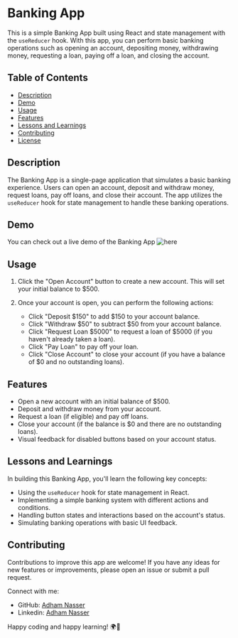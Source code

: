 # Banking App

This is a simple Banking App built using React and state management with the `useReducer` hook. With this app, you can perform basic banking operations such as opening an account, depositing money, withdrawing money, requesting a loan, paying off a loan, and closing the account.

## Table of Contents

- [Description](#description)
- [Demo](#demo)
- [Usage](#usage)
- [Features](#features)
- [Lessons and Learnings](#lessons-and-learnings)
- [Contributing](#contributing)
- [License](#license)

## Description

The Banking App is a single-page application that simulates a basic banking experience. Users can open an account, deposit and withdraw money, request loans, pay off loans, and close their account. The app utilizes the `useReducer` hook for state management to handle these banking operations.

## Demo

You can check out a live demo of the Banking App ![here](./public/preview.gif)

## Usage

1. Click the "Open Account" button to create a new account. This will set your initial balance to $500.

2. Once your account is open, you can perform the following actions:
   - Click "Deposit $150" to add $150 to your account balance.
   - Click "Withdraw $50" to subtract $50 from your account balance.
   - Click "Request Loan $5000" to request a loan of $5000 (if you haven't already taken a loan).
   - Click "Pay Loan" to pay off your loan.
   - Click "Close Account" to close your account (if you have a balance of $0 and no outstanding loans).

## Features

- Open a new account with an initial balance of $500.
- Deposit and withdraw money from your account.
- Request a loan (if eligible) and pay off loans.
- Close your account (if the balance is $0 and there are no outstanding loans).
- Visual feedback for disabled buttons based on your account status.

## Lessons and Learnings

In building this Banking App, you'll learn the following key concepts:

- Using the `useReducer` hook for state management in React.
- Implementing a simple banking system with different actions and conditions.
- Handling button states and interactions based on the account's status.
- Simulating banking operations with basic UI feedback.

## Contributing

Contributions to improve this app are welcome! If you have any ideas for new features or improvements, please open an issue or submit a pull request.

Connect with me:

- GitHub: [Adham Nasser](https://github.com/Adham-XIII)
- Linkedin: [Adham Nasser](https://www.linkedin.com/in/adham-nasser-xiii/)

Happy coding and happy learning! 🌍🚀
